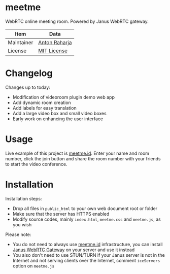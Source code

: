 # meetme

WebRTC online meeting room. Powered by Janus WebRTC gateway.

Item       | Data
---------- | ----------------------------------------
Maintainer | [Anton Raharja](http://antonraharja.com)
License    | [MIT License](LICENSE.md)

# Changelog

Changes up to today:

- Modification of videoroom plugin demo web app
- Add dynamic room creation
- Add labels for easy translation
- Add a large video box and small video boxes
- Early work on enhancing the user interface

# Usage

Live example of this project is [meetme.id](https://meetme.id).
Enter your name and room number, click the join button and share the room number with your friends to start the video conference.

# Installation

Installation steps:

- Drop all files in `public_html` to your own web document root or folder
- Make sure that the server has HTTPS enabled
- Modify source codes, mainly `index.html`, `meetme.css` and `meetme.js`, as you wish

Please note:

- You do not need to always use [meetme.id](https://meetme.id) infrastructure, you can install [Janus WebRTC Gateway](https://janus.conf.meetecho.com/) on your server and use it instead
- You also don't need to use STUN/TURN if your Janus server is not in the Internet and not serving clients over the Internet, comment `iceServers` option on `meetme.js`
